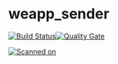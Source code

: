 # weapp_sender
[![Build Status](http://68.168.136.64:8080/buildStatus/icon?job=fuyoushengwu_weapp_sender/master)](http://68.168.136.64:8080/job/fuyoushengwu_weapp_sender)[![Quality Gate](https://sonarcloud.io/api/project_badges/measure?project=weapp_sender&metric=alert_status)](https://sonarcloud.io/project/issues?id=weapp_sender&resolved=false) 

[![Scanned on](https://sonarcloud.io/images/project_badges/sonarcloud-white.svg)](https://sonarcloud.io/dashboard?id=weapp_sender)